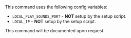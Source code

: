 This command uses the following config variables:

- `LOCAL_PLAY_SOUNDS_PORT` - **NOT** setup by the setup script.
- `LOCAL_IP` - **NOT** setup by the setup script.

This command will be documented upon request.
